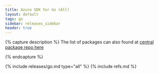 ```yaml
---
title: Azure SDK for Go (All)
layout: default
tags: go
sidebar: releases_sidebar
header: true
---
```

{% capture description %}
The list of packages can also found at [central package repo here](https://pkg.go.dev/github.com/Azure/azure-sdk-for-go/sdk)

{% endcapture %}

{% include releases/go.md type="all" %}
{% include refs.md %}